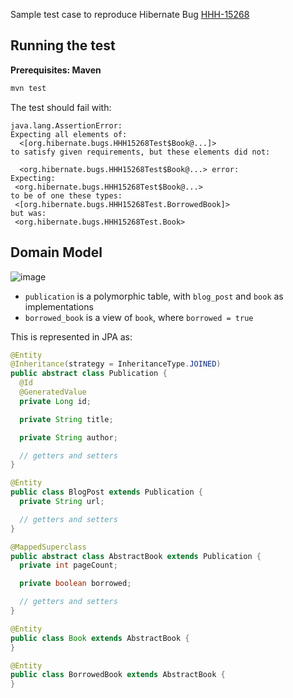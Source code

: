 Sample test case to reproduce Hibernate Bug [HHH-15268](https://hibernate.atlassian.net/browse/HHH-15268)

## Running the test

**Prerequisites: Maven**

```sh
mvn test
```

The test should fail with:
```
java.lang.AssertionError: 
Expecting all elements of:
  <[org.hibernate.bugs.HHH15268Test$Book@...]>
to satisfy given requirements, but these elements did not:

  <org.hibernate.bugs.HHH15268Test$Book@...> error: 
Expecting:
 <org.hibernate.bugs.HHH15268Test$Book@...>
to be of one these types:
 <[org.hibernate.bugs.HHH15268Test.BorrowedBook]>
but was:
 <org.hibernate.bugs.HHH15268Test.Book>
```

## Domain Model
![image](https://user-images.githubusercontent.com/17351764/169220954-17bc2796-64d1-4355-abc3-e5b64412cdd4.png)

- `publication` is a polymorphic table, with `blog_post` and `book` as implementations
- `borrowed_book` is a view of `book`, where `borrowed = true`

This is represented in JPA as:
```java
@Entity
@Inheritance(strategy = InheritanceType.JOINED)
public abstract class Publication {
  @Id
  @GeneratedValue
  private Long id;

  private String title;

  private String author;

  // getters and setters
}

@Entity
public class BlogPost extends Publication {
  private String url;

  // getters and setters
}

@MappedSuperclass
public abstract class AbstractBook extends Publication {
  private int pageCount;

  private boolean borrowed;

  // getters and setters  
}

@Entity
public class Book extends AbstractBook {
}

@Entity
public class BorrowedBook extends AbstractBook {
}
```
